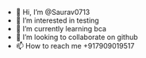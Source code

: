 - 👋 Hi, I’m @Saurav0713
- 👀 I’m interested in testing
- 🌱 I’m currently learning bca
- 💞️ I’m looking to collaborate on github
- 📫 How to reach me +917909019517

<!---
Saurav0713/Saurav0713 is a ✨ special ✨ repository because its `README.md` (this file) appears on your GitHub profile.
You can click the Preview link to take a look at your changes.
--->
